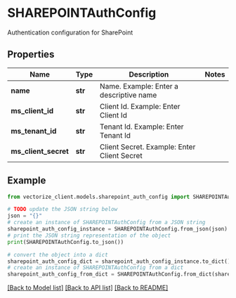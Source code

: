 # SHAREPOINTAuthConfig

Authentication configuration for SharePoint

## Properties

Name | Type | Description | Notes
------------ | ------------- | ------------- | -------------
**name** | **str** | Name. Example: Enter a descriptive name | 
**ms_client_id** | **str** | Client Id. Example: Enter Client Id | 
**ms_tenant_id** | **str** | Tenant Id. Example: Enter Tenant Id | 
**ms_client_secret** | **str** | Client Secret. Example: Enter Client Secret | 

## Example

```python
from vectorize_client.models.sharepoint_auth_config import SHAREPOINTAuthConfig

# TODO update the JSON string below
json = "{}"
# create an instance of SHAREPOINTAuthConfig from a JSON string
sharepoint_auth_config_instance = SHAREPOINTAuthConfig.from_json(json)
# print the JSON string representation of the object
print(SHAREPOINTAuthConfig.to_json())

# convert the object into a dict
sharepoint_auth_config_dict = sharepoint_auth_config_instance.to_dict()
# create an instance of SHAREPOINTAuthConfig from a dict
sharepoint_auth_config_from_dict = SHAREPOINTAuthConfig.from_dict(sharepoint_auth_config_dict)
```
[[Back to Model list]](../README.md#documentation-for-models) [[Back to API list]](../README.md#documentation-for-api-endpoints) [[Back to README]](../README.md)


